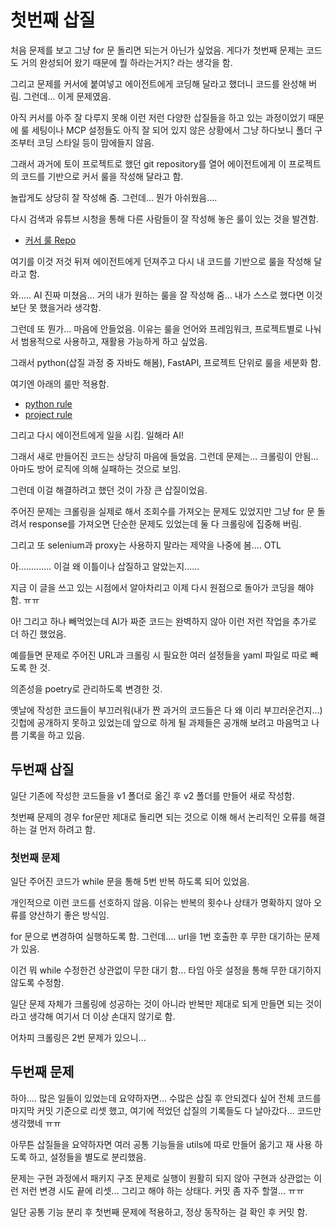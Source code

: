 # 첫번째 삽질

처음 문제를 보고 그냥 for 문 돌리면 되는거 아닌가 싶었음. 게다가 첫번째 문제는 코드도 거의 완성되어 왔기 때문에 뭘 하라는거지? 라는 생각을 함.  

그리고 문제를 커서에 붙여넣고 에이전트에게 코딩해 달라고 했더니 코드를 완성해 버림. 그런데... 이게 문제였음.  

아직 커서를 아주 잘 다루지 못해 이런 저런 다양한 삽질들을 하고 있는 과정이었기 때문에 룰 세팅이나 MCP 설정들도 아직 잘 되어 있지 않은 상황에서 그냥 하다보니 폴더 구조부터 코딩 스타일 등이 맘에들지 않음.  

그래서 과거에 토이 프로젝트로 했던 git repository를 열어 에이전트에게 이 프로젝트의 코드를 기반으로 커서 룰을 작성해 달라고 함.  

놀랍게도 상당히 잘 작성해 줌. 그런데... 뭔가 아쉬웠음....

다시 검색과 유튜브 시청을 통해 다른 사람들이 잘 작성해 놓은 룰이 있는 것을 발견함.

- [커서 룰 Repo](https://github.com/PatrickJS/awesome-cursorrules?tab=readme-ov-file)

여기를 이것 저것 뒤져 에이전트에게 던져주고 다시 내 코드를 기반으로 룰을 작성해 달라고 함.

와..... AI 진짜 미쳤음... 거의 내가 원하는 룰을 잘 작성해 줌... 내가 스스로 했다면 이것보단 못 했을거라 생각함.

그런데 또 뭔가... 마음에 안들었음. 이유는 룰을 언어와 프레임워크, 프로젝트별로 나눠서 범용적으로 사용하고, 재활용 가능하게 하고 싶었음.

그래서 python(삽질 과정 중 자바도 해봄), FastAPI, 프로젝트 단위로 룰을 세분화 함.

여기엔 아래의 룰만 적용함.

- [python rule](.cursor/rules/python-common.mdc)
- [project rule](.cursor/rules/project.mdc)

그리고 다시 에이전트에게 일을 시킴. 일해라 AI!

그래서 새로 만들어진 코드는 상당히 마음에 들었음. 그런데 문제는... 크롤링이 안됨... 아마도 방어 로직에 의해 실패하는 것으로 보임.

그런데 이걸 해결하려고 했던 것이 가장 큰 삽질이었음.

주어진 문제는 크롤링을 실제로 해서 조회수를 가져오는 문제도 있었지만 그냥 for 문 돌려서 response를 가져오면 단순한 문제도 있었는데 둘 다 크롤링에 집중해 버림.

그리고 또 selenium과 proxy는 사용하지 말라는 제약을 나중에 봄.... OTL

아............. 이걸 왜 이틀이나 삽질하고 알았는지......

지금 이 글을 쓰고 있는 시점에서 알아차리고 이제 다시 원점으로 돌아가 코딩을 해야 함. ㅠㅠ

아! 그리고 하나 빼먹었는데 AI가 짜준 코드는 완벽하지 않아 이런 저런 작업을 추가로 더 하긴 했었음.

예를들면 문제로 주어진 URL과 크롤링 시 필요한 여러 설정들을 yaml 파일로 따로 빼도록 한 것.

의존성을 poetry로 관리하도록 변경한 것.

옛날에 작성한 코드들이 부끄러워(내가 짠 과거의 코드들은 다 왜 이리 부끄러운건지...) 깃헙에 공개하지 못하고 있었는데 앞으로 하게 될 과제들은 공개해 보려고 마음먹고 나름 기록을 하고 있음.

## 두번째 삽질

일단 기존에 작성한 코드들을 v1 폴더로 옮긴 후 v2 폴더를 만들어 새로 작성함.

첫번째 문제의 경우 for문만 제대로 돌리면 되는 것으로 이해 해서 논리적인 오류를 해결하는 걸 먼저 하려고 함.

### 첫번째 문제

일단 주어진 코드가 while 문을 통해 5번 반복 하도록 되어 있었음.

개인적으로 이런 코드를 선호하지 않음. 이유는 반복의 횟수나 상태가 명확하지 않아 오류를 양산하기 좋은 방식임.

for 문으로 변경하여 실행하도록 함. 그런데.... url을 1번 호출한 후 무한 대기하는 문제가 있음.

이건 뭐 while 수정한건 상관없이 무한 대기 함... 타임 아웃 설정을 통해 무한 대기하지 않도록 수정함.

일단 문제 자체가 크롤링에 성공하는 것이 아니라 반복만 제대로 되게 만들면 되는 것이라고 생각해 여기서 더 이상 손대지 않기로 함.

어차피 크롤링은 2번 문제가 있으니...

## 두번째 문제

하아.... 많은 일들이 있었는데 요약하자면... 수많은 삽질 후 안되겠다 싶어 전체 코드를 마지막 커밋 기준으로 리셋 했고, 여기에 적었던 삽질의 기록들도 다 날아갔다... 코드만 생각했네 ㅠㅠ

아무튼 삽질들을 요약하자면 여러 공통 기능들을 utils에 따로 만들어 옮기고 재 사용 하도록 하고, 설정들을 별도로 분리했음.

문제는 구현 과정에서 패키지 구조 문제로 실행이 원활히 되지 않아 구현과 상관없는 이런 저런 변경 시도 끝에 리셋... 그리고 해야 하는 상태다. 커밋 좀 자주 할껄... ㅠㅠ

일단 공통 기능 분리 후 첫번째 문제에 적용하고, 정상 동작하는 걸 확인 후 커밋 함.